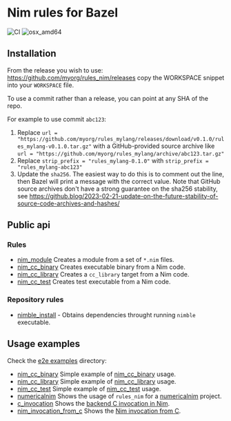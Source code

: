 # Nim rules for Bazel

![CI](https://github.com/kczulko/rules_nim/actions/workflows/workflow.yaml/badge.svg)
![osx_amd64](https://img.shields.io/badge/platform-linux__amd64-orange)

## Installation

From the release you wish to use:
<https://github.com/myorg/rules_nim/releases>
copy the WORKSPACE snippet into your `WORKSPACE` file.

To use a commit rather than a release, you can point at any SHA of the repo.

For example to use commit `abc123`:

1. Replace `url = "https://github.com/myorg/rules_mylang/releases/download/v0.1.0/rules_mylang-v0.1.0.tar.gz"` with a GitHub-provided source archive like `url = "https://github.com/myorg/rules_mylang/archive/abc123.tar.gz"`
1. Replace `strip_prefix = "rules_mylang-0.1.0"` with `strip_prefix = "rules_mylang-abc123"`
1. Update the `sha256`. The easiest way to do this is to comment out the line, then Bazel will
   print a message with the correct value. Note that GitHub source archives don't have a strong
   guarantee on the sha256 stability, see
   <https://github.blog/2023-02-21-update-on-the-future-stability-of-source-code-archives-and-hashes/>

## Public api

### Rules

- [nim_module](https://github.com/kczulko/rules_nim/blob/master/docs/rules.md#nim_module) Creates a module from a set of `*.nim` files.
- [nim_cc_binary](https://github.com/kczulko/rules_nim/blob/master/docs/rules.md#nim_cc_binary) Creates executable binary from a Nim code.
- [nim_cc_library](https://github.com/kczulko/rules_nim/blob/master/docs/rules.md#nim_cc_library) Creates a `cc_library` target from a Nim code.
- [nim_cc_test](https://github.com/kczulko/rules_nim/blob/master/docs/rules.md#nim_cc_test) Creates test executable from a Nim code.

### Repository rules

- [nimble_install](https://github.com/kczulko/rules_nim/blob/master/docs/repo_rules.md#nimble_install) - Obtains dependencies throught running `nimble` executable.

## Usage examples

Check the [e2e examples](./e2e) directory:
- [nim_cc_binary](./e2e/nim_cc_binary) Simple example of [nim_cc_binary][nim_cc_binary] usage.
- [nim_cc_library](./e2e/nim_cc_library) Simple example of [nim_cc_library][nim_cc_library] usage.
- [nim_cc_test](./e2e/nim_cc_test) Simple example of [nim_cc_test][nim_cc_test] usage.
- [numericalnim](./e2e/numericalnim) Shows the usage of `rules_nim` for a [numericalnim][numericalnim] project.
- [c_invocation](./e2e/c_invocation) Shows the [backend C invocation in Nim][backend_c_invocation_example].
- [nim_invocation_from_c](./e2e/nim_invocation_from_c) Shows the [Nim invocation from C][nim_invocation_from_c].

[nim_module]: https://github.com/kczulko/rules_nim/blob/master/docs/rules.md#nim_module
[nimble_install]: https://github.com/kczulko/rules_nim/blob/master/docs/repo_rules.md#nimble_install
[nim_cc_test]: https://github.com/kczulko/rules_nim/blob/master/docs/rules.md#nim_cc_test
[nim_cc_library]: https://github.com/kczulko/rules_nim/blob/master/docs/rules.md#nim_cc_library
[nim_cc_binary]: https://github.com/kczulko/rules_nim/blob/master/docs/rules.md#nim_cc_binary
[numericalnim]: https://github.com/SciNim/numericalnim
[backend_c_invocation_example]: https://nim-lang.org/docs/backends.html#nim-code-calling-the-backend-c-invocation-example
[nim_invocation_from_c]: https://nim-lang.org/docs/backends.html#backend-code-calling-nim-nim-invocation-example-from-c
